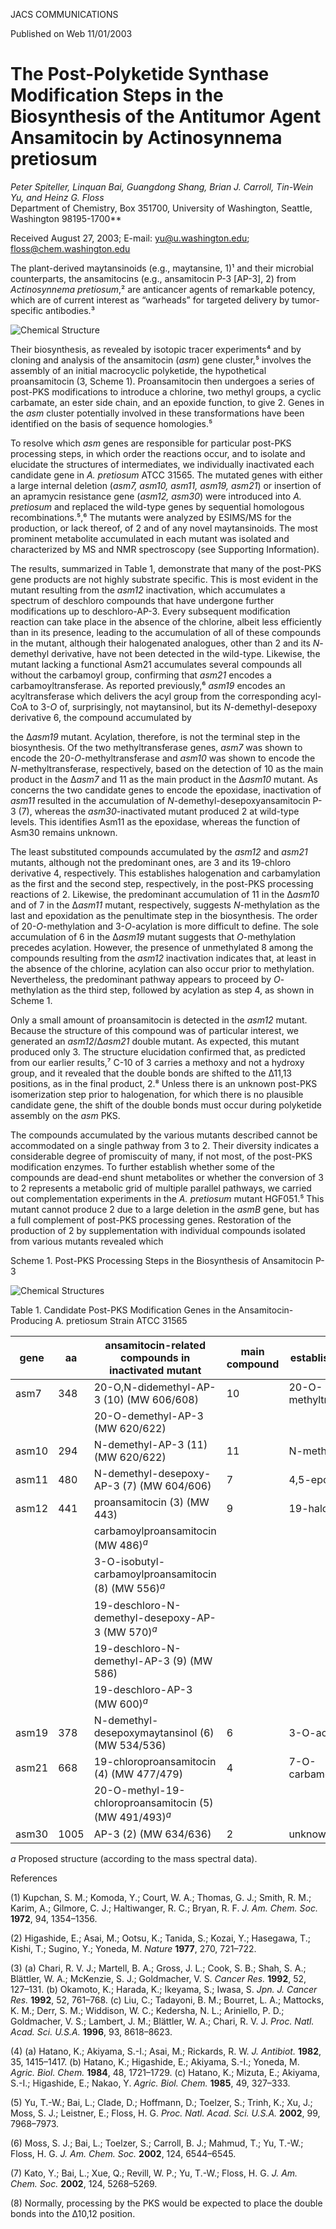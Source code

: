 
JACS
COMMUNICATIONS

Published on Web 11/01/2003

# The Post-Polyketide Synthase Modification Steps in the Biosynthesis of the Antitumor Agent Ansamitocin by Actinosynnema pretiosum

**Peter Spiteller, Linquan Bai, Guangdong Shang, Brian J. Carroll, Tin-Wein Yu,* and Heinz G. Floss*  
Department of Chemistry, Box 351700, University of Washington, Seattle, Washington 98195-1700**

Received August 27, 2003; E-mail: yu@u.washington.edu; floss@chem.washington.edu

The plant-derived maytansinoids (e.g., maytansine, 1)¹ and their microbial counterparts, the ansamitocins (e.g., ansamitocin P-3 [AP-3], 2) from *Actinosynnema pretiosum*,² are anticancer agents of remarkable potency, which are of current interest as “warheads” for targeted delivery by tumor-specific antibodies.³

![Chemical Structure](https://i.imgur.com/chemical_structure.png)

Their biosynthesis, as revealed by isotopic tracer experiments⁴ and by cloning and analysis of the ansamitocin (*asm*) gene cluster,⁵ involves the assembly of an initial macrocyclic polyketide, the hypothetical proansamitocin (3, Scheme 1). Proansamitocin then undergoes a series of post-PKS modifications to introduce a chlorine, two methyl groups, a cyclic carbamate, an ester side chain, and an epoxide function, to give 2. Genes in the *asm* cluster potentially involved in these transformations have been identified on the basis of sequence homologies.⁵

To resolve which *asm* genes are responsible for particular post-PKS processing steps, in which order the reactions occur, and to isolate and elucidate the structures of intermediates, we individually inactivated each candidate gene in *A. pretiosum* ATCC 31565. The mutated genes with either a large internal deletion (*asm7, asm10, asm11, asm19, asm21*) or insertion of an apramycin resistance gene (*asm12, asm30*) were introduced into *A. pretiosum* and replaced the wild-type genes by sequential homologous recombinations.⁵,⁶ The mutants were analyzed by ESIMS/MS for the production, or lack thereof, of 2 and of any novel maytansinoids. The most prominent metabolite accumulated in each mutant was isolated and characterized by MS and NMR spectroscopy (see Supporting Information).

The results, summarized in Table 1, demonstrate that many of the post-PKS gene products are not highly substrate specific. This is most evident in the mutant resulting from the *asm12* inactivation, which accumulates a spectrum of deschloro compounds that have undergone further modifications up to deschloro-AP-3. Every subsequent modification reaction can take place in the absence of the chlorine, albeit less efficiently than in its presence, leading to the accumulation of all of these compounds in the mutant, although their halogenated analogues, other than 2 and its *N*-demethyl derivative, have not been detected in the wild-type. Likewise, the mutant lacking a functional Asm21 accumulates several compounds all without the carbamoyl group, confirming that *asm21* encodes a carbamoyltransferase. As reported previously,⁶ *asm19* encodes an acyltransferase which delivers the acyl group from the corresponding acyl-CoA to 3-*O* of, surprisingly, not maytansinol, but its *N*-demethyl-desepoxy derivative 6, the compound accumulated by

the Δ*asm19* mutant. Acylation, therefore, is not the terminal step in the biosynthesis. Of the two methyltransferase genes, *asm7* was shown to encode the 20-*O*-methyltransferase and *asm10* was shown to encode the *N*-methyltransferase, respectively, based on the detection of 10 as the main product in the Δ*asm7* and 11 as the main product in the Δ*asm10* mutant. As concerns the two candidate genes to encode the epoxidase, inactivation of *asm11* resulted in the accumulation of *N*-demethyl-desepoxyansamitocin P-3 (7), whereas the *asm30*-inactivated mutant produced 2 at wild-type levels. This identifies Asm11 as the epoxidase, whereas the function of Asm30 remains unknown.

The least substituted compounds accumulated by the *asm12* and *asm21* mutants, although not the predominant ones, are 3 and its 19-chloro derivative 4, respectively. This establishes halogenation and carbamylation as the first and the second step, respectively, in the post-PKS processing reactions of 2. Likewise, the predominant accumulation of 11 in the Δ*asm10* and of 7 in the Δ*asm11* mutant, respectively, suggests *N*-methylation as the last and epoxidation as the penultimate step in the biosynthesis. The order of 20-*O*-methylation and 3-*O*-acylation is more difficult to define. The sole accumulation of 6 in the Δ*asm19* mutant suggests that *O*-methylation precedes acylation. However, the presence of unmethylated 8 among the compounds resulting from the *asm12* inactivation indicates that, at least in the absence of the chlorine, acylation can also occur prior to methylation. Nevertheless, the predominant pathway appears to proceed by *O*-methylation as the third step, followed by acylation as step 4, as shown in Scheme 1.

Only a small amount of proansamitocin is detected in the *asm12* mutant. Because the structure of this compound was of particular interest, we generated an *asm12*/Δ*asm21* double mutant. As expected, this mutant produced only 3. The structure elucidation confirmed that, as predicted from our earlier results,⁷ C-10 of 3 carries a methoxy and not a hydroxy group, and it revealed that the double bonds are shifted to the Δ11,13 positions, as in the final product, 2.⁸ Unless there is an unknown post-PKS isomerization step prior to halogenation, for which there is no plausible candidate gene, the shift of the double bonds must occur during polyketide assembly on the *asm* PKS.

The compounds accumulated by the various mutants described cannot be accommodated on a single pathway from 3 to 2. Their diversity indicates a considerable degree of promiscuity of many, if not most, of the post-PKS modification enzymes. To further establish whether some of the compounds are dead-end shunt metabolites or whether the conversion of 3 to 2 represents a metabolic grid of multiple parallel pathways, we carried out complementation experiments in the *A. pretiosum* mutant HGF051.⁵ This mutant cannot produce 2 due to a large deletion in the *asmB* gene, but has a full complement of post-PKS processing genes. Restoration of the production of 2 by supplementation with individual compounds isolated from various mutants revealed which

Scheme 1. Post-PKS Processing Steps in the Biosynthesis of Ansamitocin P-3

![Chemical Structures](https://i.imgur.com/chemical_structures.png)

Table 1. Candidate Post-PKS Modification Genes in the Ansamitocin-Producing A. pretiosum Strain ATCC 31565

| gene   | aa    | ansamitocin-related compounds in inactivated mutant                                                                 | main compound | established function         |
|--------|-------|--------------------------------------------------------------------------------------------------------------------|---------------|------------------------------|
| asm7   | 348   | 20-O,N-didemethyl-AP-3 (10) (MW 606/608)                                                                           | 10            | 20-O-methyltransferase       |
|        |       | 20-O-demethyl-AP-3 (MW 620/622)                                                                                  |               |                              |
| asm10  | 294   | N-demethyl-AP-3 (11) (MW 620/622)                                                                                 | 11            | N-methyltransferase          |
| asm11  | 480   | N-demethyl-desepoxy-AP-3 (7) (MW 604/606)                                                                         | 7             | 4,5-epoxidase                |
| asm12  | 441   | proansamitocin (3) (MW 443)                                                                                      | 9             | 19-halogenase                |
|        |       | carbamoylproansamitocin (MW 486)$^a$                                                                              |               |                              |
|        |       | 3-O-isobutyl-carbamoylproansamitocin (8) (MW 556)$^a$                                                             |               |                              |
|        |       | 19-deschloro-N-demethyl-desepoxy-AP-3 (MW 570)$^a$                                                                |               |                              |
|        |       | 19-deschloro-N-demethyl-AP-3 (9) (MW 586)                                                                         |               |                              |
|        |       | 19-deschloro-AP-3 (MW 600)$^a$                                                                                   |               |                              |
| asm19  | 378   | N-demethyl-desepoxymaytansinol (6) (MW 534/536)                                                                   | 6             | 3-O-acyltransferase          |
| asm21  | 668   | 19-chloroproansamitocin (4) (MW 477/479)                                                                          | 4             | 7-O-carbamoyltransferase     |
|        |       | 20-O-methyl-19-chloroproansamitocin (5) (MW 491/493)$^a$                                                          |               |                              |
| asm30  | 1005  | AP-3 (2) (MW 634/636)                                                                                           | 2             | unknown                      |

$a$ Proposed structure (according to the mass spectral data).

References

(1) Kupchan, S. M.; Komoda, Y.; Court, W. A.; Thomas, G. J.; Smith, R. M.; Karim, A.; Gilmore, C. J.; Haltiwanger, R. C.; Bryan, R. F. *J. Am. Chem. Soc.* **1972**, 94, 1354–1356.

(2) Higashide, E.; Asai, M.; Ootsu, K.; Tanida, S.; Kozai, Y.; Hasegawa, T.; Kishi, T.; Sugino, Y.; Yoneda, M. *Nature* **1977**, 270, 721–722.

(3) (a) Chari, R. V. J.; Martell, B. A.; Gross, J. L.; Cook, S. B.; Shah, S. A.; Blättler, W. A.; McKenzie, S. J.; Goldmacher, V. S. *Cancer Res.* **1992**, 52, 127–131. (b) Okamoto, K.; Harada, K.; Ikeyama, S.; Iwasa, S. *Jpn. J. Cancer Res.* **1992**, 52, 761–768. (c) Liu, C.; Tadayoni, B. M.; Bourret, L. A.; Mattocks, K. M.; Derr, S. M.; Widdison, W. C.; Kedersha, N. L.; Ariniello, P. D.; Goldmacher, V. S.; Lambert, J. M.; Blättler, W. A.; Chari, R. V. J. *Proc. Natl. Acad. Sci. U.S.A.* **1996**, 93, 8618–8623.

(4) (a) Hatano, K.; Akiyama, S.-I.; Asai, M.; Rickards, R. W. *J. Antibiot.* **1982**, 35, 1415–1417. (b) Hatano, K.; Higashide, E.; Akiyama, S.-I.; Yoneda, M. *Agric. Biol. Chem.* **1984**, 48, 1721–1729. (c) Hatano, K.; Mizuta, E.; Akiyama, S.-I.; Higashide, E.; Nakao, Y. *Agric. Biol. Chem.* **1985**, 49, 327–333.

(5) Yu, T.-W.; Bai, L.; Clade, D.; Hoffmann, D.; Toelzer, S.; Trinh, K.; Xu, J.; Moss, S. J.; Leistner, E.; Floss, H. G. *Proc. Natl. Acad. Sci. U.S.A.* **2002**, 99, 7968–7973.

(6) Moss, S. J.; Bai, L.; Toelzer, S.; Carroll, B. J.; Mahmud, T.; Yu, T.-W.; Floss, H. G. *J. Am. Chem. Soc.* **2002**, 124, 6544–6545.

(7) Kato, Y.; Bai, L.; Xue, Q.; Revill, W. P.; Yu, T.-W.; Floss, H. G. *J. Am. Chem. Soc.* **2002**, 124, 5268–5269.

(8) Normally, processing by the PKS would be expected to place the double bonds into the Δ10,12 position.
